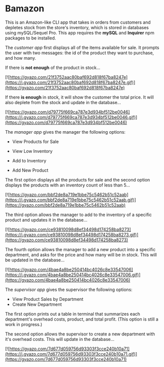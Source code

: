 # Bamazon

This is an Amazon-like CLI app that takes in orders from customers and depletes stock from the store's inventory, which is stored in databases using mySQL/Sequel Pro. This app requires the **mySQL** and **Inquirer** npm packages to be installed. 

The *customer app* first displays all of the items available for sale. It prompts the user with two messages: the id of the product they want to purchase, and how many.

If there is **not enough** of the product in stock...

[![https://gyazo.com/21f3752aac80baf692d818f67ba8247e](https://i.gyazo.com/21f3752aac80baf692d818f67ba8247e.gif)](https://gyazo.com/21f3752aac80baf692d818f67ba8247e)

If there **is enough** in stock, it will show the customer the total price. It will also deplete from the stock and update in the database...

[![https://gyazo.com/d79775f669ca787e3d934bf512be0046](https://i.gyazo.com/d79775f669ca787e3d934bf512be0046.gif)](https://gyazo.com/d79775f669ca787e3d934bf512be0046)

The *manager app* gives the manager the following options: 
* View Products for Sale

* View Low Inventory

* Add to Inventory

* Add New Product

The first option displays all the products for sale and the second option displays the products with an inventory count of less than 5...

[![https://gyazo.com/bbf2de8a719e1bbe75c5462b51c52aab](https://i.gyazo.com/bbf2de8a719e1bbe75c5462b51c52aab.gif)](https://gyazo.com/bbf2de8a719e1bbe75c5462b51c52aab)

The third option allows the manager to add to the inventory of a specific product and updates it in the database...

[![https://gyazo.com/ce93810098d8ef34498d174258ba8273](https://i.gyazo.com/ce93810098d8ef34498d174258ba8273.gif)](https://gyazo.com/ce93810098d8ef34498d174258ba8273)

The fourth option allows the manager to add a new product into a specific department, and asks for the price and how many will be in stock. This will be updated in the database...

[![https://gyazo.com/4bae4a8be250414bc4026c8e33547006](https://i.gyazo.com/4bae4a8be250414bc4026c8e33547006.gif)](https://gyazo.com/4bae4a8be250414bc4026c8e33547006)

The *supervisor app* gives the supervisor the following options:
* View Product Sales by Department
* Create New Department

The first option prints out a table in terminal that summarizes each department's overhead costs, product, and total profit.
(This option is still a work in progress.)

The second option allows the supervisor to create a new department with it's overhead costs. This will update in the database...

[![https://gyazo.com/7d677d059756d93303f3cce240b10a71](https://i.gyazo.com/7d677d059756d93303f3cce240b10a71.gif)](https://gyazo.com/7d677d059756d93303f3cce240b10a71)